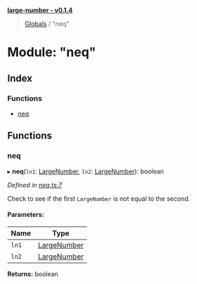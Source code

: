 **[large-number - v0.1.4](../README.md)**

> [Globals](../globals.md) / "neq"

# Module: "neq"

## Index

### Functions

* [neq](_neq_.md#neq)

## Functions

### neq

▸ **neq**(`ln1`: [LargeNumber](../interfaces/_types_.largenumber.md), `ln2`: [LargeNumber](../interfaces/_types_.largenumber.md)): boolean

*Defined in [neq.ts:7](https://github.com/zimmed/large-number/blob/82e5210/src/neq.ts#L7)*

Check to see if the first `LargeNumber` is not equal to the second.

#### Parameters:

Name | Type |
------ | ------ |
`ln1` | [LargeNumber](../interfaces/_types_.largenumber.md) |
`ln2` | [LargeNumber](../interfaces/_types_.largenumber.md) |

**Returns:** boolean
